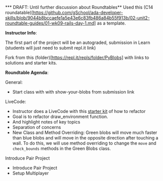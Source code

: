 *** DRAFT: Until further discussion about Roundtables** Used this (C14 roundatable)[https://github.com/gSchool/ada-developer-skills/blob/9044b8bccaefe1a5e43e6c83fb486a84b55f913b/02-unit2-roundtable-guides/01-wk09-rails-day-1.md] as a template.

**Instructor Info**:

The first part of the project will be an autograded, submission in Learn (students will just need to submit repl.it link)

Fork from this (folder)[https://repl.it/repls/folder/PyBlobs] with links to solutions and starter kits.

**Roundtable Agenda**:

General:
- Start class with with show-your-blobs from submission link

LiveCode:
- Instructor does a LiveCode with this [starter kit](https://repl.it/@audreyandoy/pyblobsroundtablestarter#main.py) of how to refactor
- Goal is to refactor draw_environment function.
- And highlight notes of key topics
- Separation of concerns
- New Class and Method Overriding: Green blobs will move much faster than blue blobs and will move in the opposite direction after touching a wall. To do this, we will use method overriding to change the `move` and `check_bounds` methods in the Green Blobs class. 

Introduce Pair Project
- Introduce Pair Project
- Setup Multiplayer 
